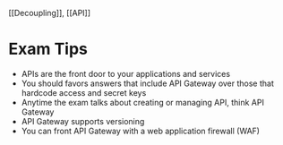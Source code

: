 [[Decoupling]], [[API]]

# Exam Tips

- APIs are the front door to your applications and services
- You should favors answers that include API Gateway over those that hardcode access and secret keys
- Anytime the exam talks about creating or managing API, think API Gateway
- API Gateway supports versioning
- You can front API Gateway with a web application firewall (WAF)
